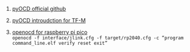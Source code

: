 
1. [pyOCD official github](https://github.com/pyocd/pyocd.github.io)
2. [pyOCD introudction for TF-M](https://www.trustedfirmware.org/docs/tech_forum_20211028_pyocd_intro.pdf)

3. [openocd for raspberry pi pico](https://www.electronicshub.org/programming-raspberry-pi-pico-with-swd/https://www.electronicshub.org/programming-raspberry-pi-pico-with-swd/)   
  `openocd -f interface/jlink.cfg -f target/rp2040.cfg -c “program command_line.elf verify reset exit”`
